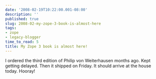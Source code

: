 ```yaml
---
date: '2008-02-19T10:22:00.001-08:00'
description: ''
published: true
slug: 2008-02-my-zope-3-book-is-almost-here
tags:
- zope
- legacy-blogger
time_to_read: 5
title: My Zope 3 book is almost here!
---
```


I ordered the third edition of Philip von Weiterhausen months ago.  Kept getting delayed.  Then it shipped on Friday.  It should arrive at the house today.  Hooray!